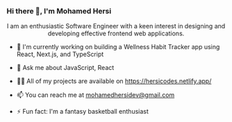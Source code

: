 ### Hi there 👋, I'm Mohamed Hersi

<div align="center">

I am an enthusiastic Software Engineer with a keen interest in designing and developing effective frontend web applications.

</div>

- 🔭 I'm currently working on building a Wellness Habit Tracker app using React, Next.js, and TypeScript
  
- 💬 Ask me about JavaScript, React
  
- 👨‍💻 All of my projects are available on https://hersicodes.netlify.app/
  
- 📫 You can reach me at mohamedhersidev@gmail.com
  
- ⚡ Fun fact: I'm a fantasy basketball enthusiast

